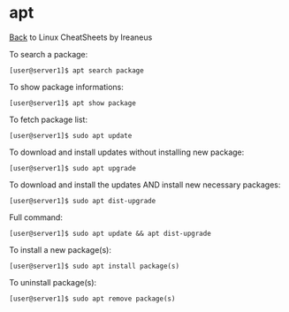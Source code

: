 # apt

[Back](README.md) to Linux CheatSheets by Ireaneus

To search a package:

`[user@server1]$ apt search package`

To show package informations:

`[user@server1]$ apt show package`

To fetch package list:

`[user@server1]$ sudo apt update`

To download and install updates without installing new package:

`[user@server1]$ sudo apt upgrade`

To download and install the updates AND install new necessary packages:

`[user@server1]$ sudo apt dist-upgrade`

Full command:

`[user@server1]$ sudo apt update && apt dist-upgrade`

To install a new package(s):

`[user@server1]$ sudo apt install package(s)`

To uninstall package(s):

`[user@server1]$ sudo apt remove package(s)`
